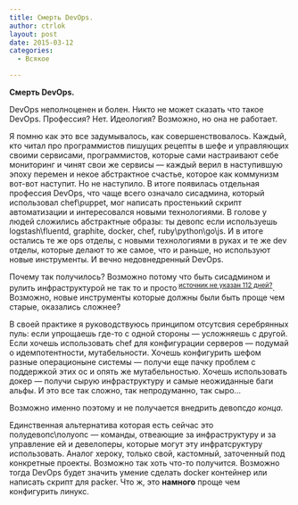 ```yaml
---
title: Смерть DevOps.
author: ctrlok
layout: post
date: 2015-03-12
categories:
  - Всякое

---
```

<p class="p1">
  <b>Смерть DevOps. </b>
</p>

<p class="p2">
  DevOps неполноценен и болен. Никто не может сказать что такое DevOps. Профессия? Нет. Идеология? Возможно, но она не работает.
</p>

<p class="p3">
  Я помню как это все задумывалось, как совершенствовалось. Каждый, кто читал про программистов пишущих рецепты в шефе и управляющих своими сервисами, программистов, которые сами настраивают себе мониторинг и чинят свои же сервисы — каждый верил в наступившую эпоху перемен и некое абстрактное счастье, которое как коммунизм вот-вот наступит. Но не наступило. В итоге появилась отдельная профессия DevOps, что чаще всего означало сисадмина, который использовал chef\puppet, мог написать простенький скрипт автоматизации и интересовался новыми технологиями. В голове у людей сложились абстрактные образы: ты девопс если используешь logstash\fluentd, graphite, docker, chef, ruby\python\go\js. И в итоге остались те же ops отделы, с новыми технологиями в руках и те же dev отделы, которые делают то же самое, что и раньше, но используют новые инструменты. И вечно недовнедренный DevOps.
</p>

<p class="p3">
  Почему так получилось? Возможно потому что быть сисадмином и рулить инфраструктурой не так то и просто<sup> <span style="text-decoration: underline;">источник не указан 112 дней?</span></sup>. Возможно, новые инструменты которые должны были быть проще чем старые, оказались сложнее?
</p>

<p class="p3">
  В своей практике я руководствуюсь принципом отсутсвия серебрянных пуль: если упрощаешь где-то с одной стороны — усложняешь с другой. Если хочешь использовать chef для конфигурации серверов — подумай о идемпотентности, мутабельности. Хочешь конфигурить шефом разные операционыне системы — получи еще пачку проблем с поддержкой этих ос и опять же мутабельностью. Хочешь использовать докер — получи сырую инфраструктуру и самые неожиданные баги альфы. И это все так сложно, так непродуманно, так сыро…
</p>

<p class="p3">
  Возможно именно поэтому и не получается внедрить девопс<i>до конца.</i>
</p>

<p class="p3">
  Единственная альтернатива которая есть сейчас это полудевопс\полуопс — команды, отвеающие за инфраструктуру и за управление ей и девелоперы, которые могут эту инфратсруктуру использовать. Аналог хероку, только свой, кастомный, заточенный под конкретные проекты. Возможно так хоть что-то получится. Возможно тогда DevOps будет значить умение сделать docker контейнер или написать скрипт для packer. Что ж, это <b>намного</b> проще чем конфигурить линукс.
</p>
